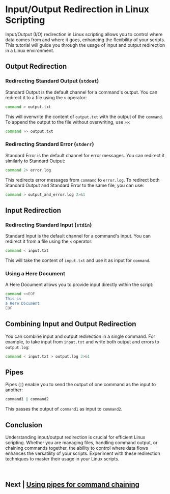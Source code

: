 
# Input/Output Redirection in Linux Scripting

Input/Output (I/O) redirection in Linux scripting allows you to control where data comes from and where it goes, enhancing the flexibility of your scripts. This tutorial will guide you through the usage of input and output redirection in a Linux environment.

## Output Redirection

### Redirecting Standard Output (`stdout`)

Standard Output is the default channel for a command's output. You can redirect it to a file using the `>` operator:

```bash
command > output.txt
```

This will overwrite the content of `output.txt` with the output of the `command`. To append the output to the file without overwriting, use `>>`:

```bash
command >> output.txt
```

### Redirecting Standard Error (`stderr`)

Standard Error is the default channel for error messages. You can redirect it similarly to Standard Output:

```bash
command 2> error.log
```

This redirects error messages from `command` to `error.log`. To redirect both Standard Output and Standard Error to the same file, you can use:

```bash
command > output_and_error.log 2>&1
```

## Input Redirection

### Redirecting Standard Input (`stdin`)

Standard Input is the default channel for a command's input. You can redirect it from a file using the `<` operator:

```bash
command < input.txt
```

This will take the content of `input.txt` and use it as input for `command`.

### Using a Here Document

A Here Document allows you to provide input directly within the script:

```bash
command <<EOF
This is
a Here Document
EOF
```

## Combining Input and Output Redirection

You can combine input and output redirection in a single command. For example, to take input from `input.txt` and write both output and errors to `output.log`:

```bash
command < input.txt > output.log 2>&1
```

## Pipes

Pipes (`|`) enable you to send the output of one command as the input to another:

```bash
command1 | command2
```

This passes the output of `command1` as input to `command2`.

## Conclusion

Understanding input/output redirection is crucial for efficient Linux scripting. Whether you are managing files, handling command output, or chaining commands together, the ability to control where data flows enhances the versatility of your scripts. Experiment with these redirection techniques to master their usage in your Linux scripts.


<br>

## Next | [Using pipes for command chaining](https://github.com/hegdepavankumar/bash-scripting-tutorial/blob/main/Tutorial-Files/09.Input_Output-Redirection/02.Using_pipes_for_command_chaining.md)
